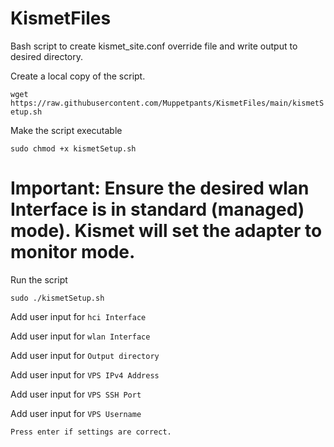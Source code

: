 # KismetFiles
Bash script to create kismet_site.conf override file and write output to desired directory.


Create a local copy of the script.

```wget https://raw.githubusercontent.com/Muppetpants/KismetFiles/main/kismetSetup.sh```

Make the script executable

```sudo chmod +x kismetSetup.sh```

# Important: Ensure the desired wlan Interface is in standard (managed) mode). Kismet will set the adapter to monitor mode. 

Run the script

```sudo ./kismetSetup.sh```

Add user input for ```hci Interface```

Add user input for ```wlan Interface```

Add user input for ```Output directory```

Add user input for ```VPS IPv4 Address```

Add user input for ```VPS SSH Port```

Add user input for ```VPS Username```

```Press enter if settings are correct. ```
